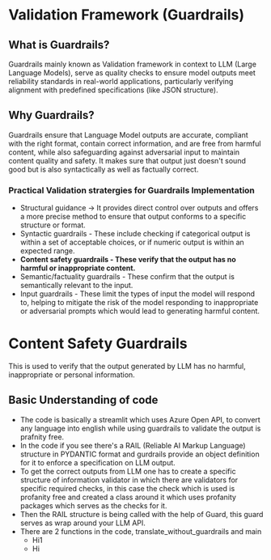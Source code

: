 ﻿# Validation Framework (Guardrails)

 ## What is Guardrails? 

Guardrails mainly known as Validation framework in context to LLM (Large Language Models), serve as quality checks to ensure model outputs meet reliability standards in real-world applications, particularly verifying alignment with predefined specifications (like JSON structure).

## Why Guardrails?

Guardrails ensure that Language Model outputs are accurate, compliant with the right format, contain correct information, and are free from harmful content, while also safeguarding against adversarial input to maintain content quality and safety. It makes sure that output just doesn't sound good but is also syntactically as well as factually correct.

### Practical Validation stratergies for Guardrails Implementation

<ul>
  <li> Structural guidance ->  It provides direct control over outputs and offers a more precise method to ensure that output conforms to a specific structure or format.​</li>
  <li> Syntactic guardrails -  These include checking if categorical output is within a set of acceptable choices, or if numeric output is within an expected range.​</li>
  <b><li> Content safety guardrails - These verify that the output has no harmful or inappropriate content. ​</li></b>
  <li> Semantic/factuality guardrails  - These confirm that the output is semantically relevant to the input. ​</li>
  <li> Input guardrails - These limit the types of input the model will respond to, helping to mitigate the risk of the model responding to inappropriate or adversarial prompts which would lead to generating harmful content.</li>
</ul>

# Content Safety Guardrails

This is used to verify that the output generated by LLM has no harmful, inappropriate or personal information.

## Basic Understanding of code
<ul>
 <li>The code is basically a streamlit which uses Azure Open API, to convert any language into english while using guardrails to validate the output is prafnity free.</li>
 <li>In the code if you see there's a RAIL (Reliable AI Markup Language) structure in PYDANTIC format and gurdrails provide an object definition for it to enforce a specification on LLM output.</li>
 <li>To get the correct outputs from LLM one has to create a specific structure of information validator in which there are validators for specific required checks, in this case the check which is used is profanity free and created a class around it which uses profanity packages which serves as the checks for it.</li>
 <li>Then the RAIL structure is being called with the help of Guard, this guard serves as wrap around your LLM API.</li>
 <li>
  There are 2 functions in the code, translate_without_guardrails and main
  <ul>
   <li>
     Hi1
   </li>
   <li>
      Hi
   </li>
  </ul>
 </li>
</ul>



